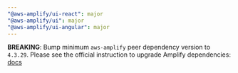 ```yaml
---
"@aws-amplify/ui-react": major
"@aws-amplify/ui": major
"@aws-amplify/ui-angular": major
---
```


**BREAKING**: Bump minimum `aws-amplify` peer dependency version to `4.3.29`. Please see the official instruction to upgrade Amplify dependencies: [docs](https://docs.amplify.aws/lib/troubleshooting/upgrading/q/platform/js/#check-for-duplicate-versions)
